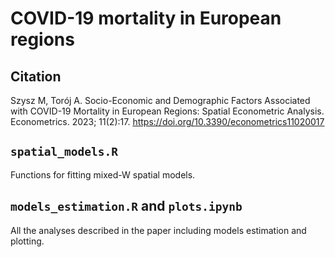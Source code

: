 # COVID-19 mortality in European regions

## Citation
Szysz M, Torój A. Socio-Economic and Demographic Factors Associated with COVID-19 Mortality in European Regions: Spatial Econometric Analysis. Econometrics. 2023; 11(2):17. https://doi.org/10.3390/econometrics11020017

## `spatial_models.R`
Functions for fitting mixed-W spatial models.

## `models_estimation.R` and `plots.ipynb`
All the analyses described in the paper including models estimation and plotting.